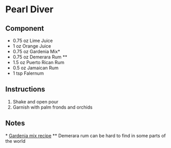 # Pearl Diver


## Component
* 0.75 oz Lime Juice
* 1 oz Orange Juice
* 0.75 oz Gardenia Mix\*
* 0.75 oz Demerara Rum \*\*
* 1.5 oz Puerto Rican Rum
* 0.5 oz Jamaican Rum
* 1 tsp Falernum


## Instructions
1. Shake and open pour
2. Garnish with palm fronds and orchids

## Notes
\* [Gardenia mix recipe](https://www.liquor.com/recipes/dons-gardenia-mix/#:~:text=%20Steps%20%201%20Using%20a%20spatula%20or,pan.%20Bring%20to%20a%20boil%20over...%20More%20)
\*\* Demerara rum can be hard to find in some parts of the world
